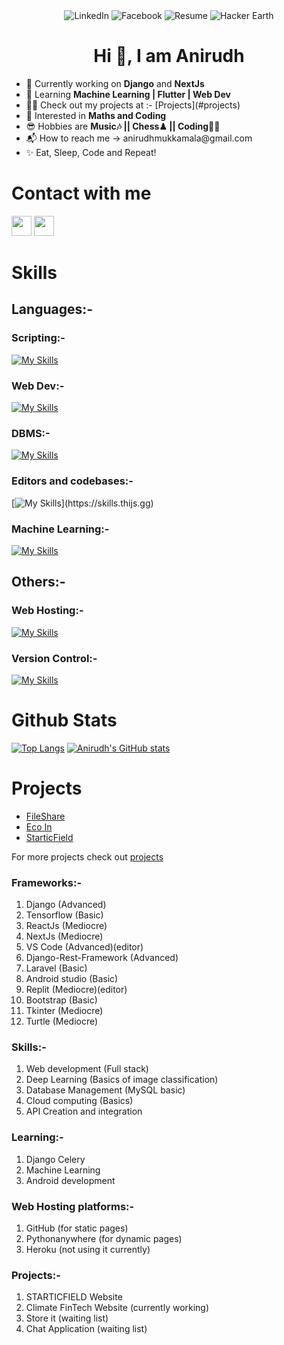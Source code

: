 <div id="shields-img" align="center">
    <img src="https://img.shields.io/badge/LinkedIn-13followers-blue?style=social&logo=linkedin" alt="LinkedIn">
    <img src="https://img.shields.io/badge/Facebook-150+friends-blue?style=social&logo=facebook" alt="Facebook">
    <img src="https://img.shields.io/badge/-Resume-222?style=flat&logo=resume" alt="Resume">
    <img src="https://img.shields.io/badge/-Hacker%20earth-blue?style=flat&logo=hackerearth" alt="Hacker Earth">
 </div>

<h1 align="center"> Hi 👋, I am Anirudh </h1>
    <ul>
    <li> 🔭 Currently working on <b>Django</b> and <b>NextJs</b> </li>
    <li> 🌱 Learning <b> Machine Learning | Flutter | Web Dev </b> </li>
    <li> 👨‍💻 Check out my projects at :- [Projects](#projects) </li>
    <li> 👀 Interested in <b> Maths and Coding </b> </li>
    <li> 😎 Hobbies are <b> Music🎶 || Chess♟ || Coding👨‍💻 </b> </li>
    <li> 📬 How to reach me -> anirudhmukkamala@gmail.com </li>
    <li> ✨ Eat, Sleep, Code and Repeat! </li>
    </ul>


# Contact with me
   [<img height="32" width="32" src="https://cdn.simpleicons.org/linkedin" />](https://www.linkedin.com/in/anirudh-mukkamala-46a9b2242)
   [<img height="32" width="32" src="https://cdn.simpleicons.org/discord" />](https://www.discord.com)
   
<!---
Anirudh3167/Anirudh3167 is a ✨ special ✨ repository because its `README.md` (this file) appears on your GitHub profile.
You can click the Preview link to take a look at your changes.
--->
# Skills
## Languages:-
### Scripting:-
   [![My Skills](https://skills.thijs.gg/icons?i=c,cpp,java,python,kotlin)](https://skills.thijs.gg)
### Web Dev:-
   [![My Skills](https://skills.thijs.gg/icons?i=html,css,js,react,next,django,php,figma,md,flutter)](https://skills.thijs.gg)
### DBMS:-
   [![My Skills](https://skills.thijs.gg/icons?i=mysql,sqlite)](https://skills.thijs.gg)
### Editors and codebases:-
   [![My Skills](https://skills.thijs.gg/icons?i=vscode,github,replit,)](https://skills.thijs.gg)
### Machine Learning:-
   [![My Skills](https://skills.thijs.gg/icons?i=pytorch,tensorflow,keras)](https://skills.thijs.gg)
## Others:-
### Web Hosting:-
 [![My Skills](https://skills.thijs.gg/icons?i=heroku,netlify,github)](https://skills.thijs.gg)

### Version Control:-
 [![My Skills](https://skills.thijs.gg/icons?i=git)](https://skills.thijs.gg)

# Github Stats

[![Top Langs](https://github-readme-stats.vercel.app/api/top-langs/?username=anirudh3167&layout=compact)](https://github.com/anuraghazra/github-readme-stats)
[![Anirudh's GitHub stats](https://github-readme-stats.vercel.app/api?username=anirudh3167)](https://github.com/anirudh3167/github-readme-stats)

# Projects
 - [FileShare](https://github.com/Anirudh3167/FileShare)
 - [Eco In](https://github.com/Anirudh3167/The-Breaking-Code)
 - [StarticField](https://www.starticfield.com)
 
 For more projects check out [projects](https://github.com/Anirudh3167/projects.md)

### Frameworks:-
1. Django (Advanced)
2. Tensorflow (Basic)
3. ReactJs (Mediocre)
4. NextJs (Mediocre)
5. VS Code (Advanced)(editor)
6. Django-Rest-Framework (Advanced)
7. Laravel (Basic)
8. Android studio (Basic)
9. Replit (Mediocre)(editor)
10. Bootstrap (Basic)
11. Tkinter (Mediocre)
12. Turtle (Mediocre)

### Skills:-
1. Web development (Full stack)
2. Deep Learning (Basics of image classification)
3. Database Management (MySQL basic)
4. Cloud computing (Basics)
5. API Creation and integration 

### Learning:-
1. Django Celery
2. Machine Learning
3. Android development

### Web Hosting platforms:-
1. GitHub (for static pages)
2. Pythonanywhere (for dynamic pages)
3. Heroku (not using it currently)

### Projects:-
1. STARTICFIELD Website
2. Climate FinTech Website (currently working)
3. Store it (waiting list)
4. Chat Application (waiting list)
